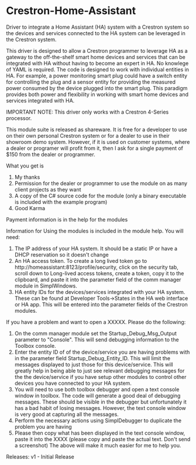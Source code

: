 # Crestron-Home-Assistant
Driver to integrate a Home Assistant (HA) system with a Crestron system so the devices 
and services connected to the HA system can be leveraged in the Crestron system.

This driver is designed to allow a Crestron programmer to leverage HA as a gateway to 
the off-the-shelf smart home devices and services that can be integrated with HA 
without having to become an expert in HA.  No knowlege of YAML is required.  The 
code is designed to work with individual entities in HA.  For example, a power 
monitoring smart plug could have a switch entity for controlling the plug and a
sensor entity for providing the measured power consumed by the device plugged 
into the smart plug.  This paradigm provides both power and flexibility in 
working with smart home devices and services integrated with HA.

IMPORTANT NOTE: This driver only works with a Crestron 4-Series processor.

This module suite is released as shareware.  It is free for a developer to 
use on their own personal Crestron system or for a dealer to use in their 
showroom demo system.  However, if it is used on customer systems, where a 
dealer or programer will profit from it, then I ask for a single payment 
of $150 from the dealer or programmer.  

What you get is 

1) My thanks
2) Permission for the dealer or programmer to use the module on as many 
client projects as they want
3) A copy of the C# source code for the module (only a binary executable 
is included with the example program)
4) Good Karma

Payment information is in the help for the modules

Information for Using the modules is included in the module help.
You will need:
1) The IP address of your HA system.  It should be a static IP or have a DHCP reservation
so it doesn't change
2) An HA access token.  To create a long lived token go to http://homeassistant:8123/profile/security,
click on the security tab, scroll down to Long-lived access tokens, create a token, copy
it to the clipboard, and paste it into the parameter field of the comm manager module in
SimplWindows.
3) HA entity IDs for the devices/services integrated with your HA system.  These can be found at
Developer Tools->States in the HA web interface or HA app. This will be entered into the parameter
fields of the Crestron modules.

If you have a problem and want to open a XXXXX.  Please do the following:
1) On the comm manager module set the Startup_Debug_Msg_Output parameter to "Console".
This will send debugging information to the Toolbox console.
2) Enter the entity ID of of the device/service you are having problems with in the parameter
field Startup_Debug_Entity_ID.  This will limit the messages displayed to just those for this
device/service.  This will greatly help in being able to just see relevant debugging messages
for the the device/service if you have setup other modules to control other devices you have
connected to your HA system.
3) You will need to use both toolbox debugger and open a text console window in toolbox.  The code
will generate a good deal of debugging messages.  These should be visible in the debugger but
unfortunately it has a bad habit of losing messages. However, the text console window is very good
at capturing all the messages.
4) Perform the necessary actions using SimplDebugger to duplicate the problem you are having
5) Please then copy what has been displayed in the text console window, paste it into the XXXX 
(please copy and paste the actual text. Don't send a screenshot)
The above will make it much easier for me to help you.

Releases:
v1 - Initial Release
